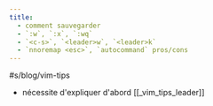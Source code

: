 ```yaml
---
title:
  - comment sauvegarder
  - `:w`, `:x`, `:wq`
  - `<c-s>`, `<leader>w`, `<leader>k`
  - `nnoremap <esc>`, `autocommand` pros/cons
---
```


#s/blog/vim-tips

 - nécessite d'expliquer d'abord [[_vim_tips_leader]]